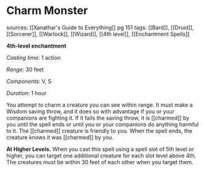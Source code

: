 # Charm Monster
sources: [[Xanathar's Guide to Everything]] pg 151
tags: [[Bard]], [[Druid]], [[Sorcerer]], [[Warlock]], [[Wizard]], [[4th level]], [[Enchantment Spells]]

**4th-level enchantment**

*Casting time*: 1 action

*Range*: 30 feet

*Components*: V, S

*Duration*: 1 hour

You attempt to charm a creature you can see within range. It must make a Wisdom saving throw, and it does so with advantage if you or your companions are fighting it. If it fails the saving throw, it is [[charmed]] by you until the spell ends or until you or your companions do anything harmful to it. The [[charmed]] creature is friendly to you. When the spell ends, the creature knows it was [[charmed]] by you. 

**At Higher Levels.** When you cast this spell using a spell slot of 5th level or higher, you can target one additional creature for each slot level above 4th. The creatures must be within 30 feet of each other when you target them.

